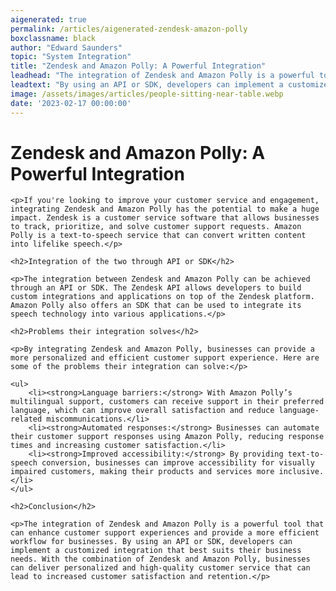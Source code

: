 ```yaml
---
aigenerated: true
permalink: /articles/aigenerated-zendesk-amazon-polly
boxclassname: black
author: "Edward Saunders"
topic: "System Integration"
title: "Zendesk and Amazon Polly: A Powerful Integration"
leadhead: "The integration of Zendesk and Amazon Polly is a powerful tool that can enhance customer support experiences and provide a more efficient workflow for businesses"
leadtext: "By using an API or SDK, developers can implement a customized integration that best suits their business needs. With the combination of Zendesk and Amazon Polly, businesses can deliver personalized and high-quality customer service that can lead to increased customer satisfaction and retention."
image: /assets/images/articles/people-sitting-near-table.webp
date: '2023-02-17 00:00:00'
---
```

<div class="arttext">
	<h1>Zendesk and Amazon Polly: A Powerful Integration</h1>

	<p>If you're looking to improve your customer service and engagement, integrating Zendesk and Amazon Polly has the potential to make a huge impact. Zendesk is a customer service software that allows businesses to track, prioritize, and solve customer support requests. Amazon Polly is a text-to-speech service that can convert written content into lifelike speech.</p>

	<h2>Integration of the two through API or SDK</h2>

	<p>The integration between Zendesk and Amazon Polly can be achieved through an API or SDK. The Zendesk API allows developers to build custom integrations and applications on top of the Zendesk platform. Amazon Polly also offers an SDK that can be used to integrate its speech technology into various applications.</p>

	<h2>Problems their integration solves</h2>

	<p>By integrating Zendesk and Amazon Polly, businesses can provide a more personalized and efficient customer support experience. Here are some of the problems their integration can solve:</p>

	<ul>
		<li><strong>Language barriers:</strong> With Amazon Polly’s multilingual support, customers can receive support in their preferred language, which can improve overall satisfaction and reduce language-related miscommunications.</li>
		<li><strong>Automated responses:</strong> Businesses can automate their customer support responses using Amazon Polly, reducing response times and increasing customer satisfaction.</li>
		<li><strong>Improved accessibility:</strong> By providing text-to-speech conversion, businesses can improve accessibility for visually impaired customers, making their products and services more inclusive.</li>
	</ul>

	<h2>Conclusion</h2>

	<p>The integration of Zendesk and Amazon Polly is a powerful tool that can enhance customer support experiences and provide a more efficient workflow for businesses. By using an API or SDK, developers can implement a customized integration that best suits their business needs. With the combination of Zendesk and Amazon Polly, businesses can deliver personalized and high-quality customer service that can lead to increased customer satisfaction and retention.</p>

</div>